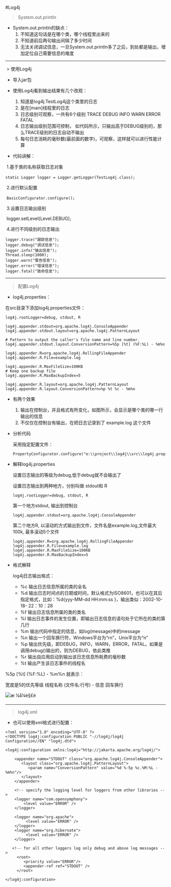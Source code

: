 #Log4j 

>System.out.println

- System.out.println的缺点： 
  1. 不知道这句话是在哪个类，哪个线程里出来的
  2. 不知道前后两句输出间隔了多少时间 
  3. 无法关闭调试信息，一旦System.out.println多了之后，到处都是输出，增加定位自己需要信息的难度 

***

 > 使用Log4j

- 导入jar包

- 使用Log4j看到输出结果有几个改观：
  1. 知道是log4j.TestLog4j这个类里的日志 
  2. 是在[main]线程里的日志 
  3. 日志级别可观察，一共有6个级别 TRACE DEBUG INFO WARN ERROR FATAL 
  4. 日志输出级别范围可控制， 如代码所示，只输出高于DEBUG级别的，那么TRACE级别的日志自动不输出
  5. 每句日志消耗的毫秒数(最前面的数字)，可观察，这样就可以进行性能计算 

- 代码讲解：

​	1.基于类的名称获取日志对象 

​	`static Logger logger = Logger.getLogger(TestLog4j.class); `

​	2.进行默认配置 

​	`BasicConfigurator.configure(); `

​	3.设置日志输出级别 

​	logger.setLevel(Level.DEBUG); 

​	4.进行不同级别的日志输出 

```
logger.trace("跟踪信息");
logger.debug("调试信息");
logger.info("输出信息");
Thread.sleep(1000);
logger.warn("警告信息");
logger.error("错误信息");
logger.fatal("致命信息");
```

***

>  配置Log4j

- log4j.properties：

在src目录下添加log4j.properties文件：

```
log4j.rootLogger=debug, stdout, R

log4j.appender.stdout=org.apache.log4j.ConsoleAppender
log4j.appender.stdout.layout=org.apache.log4j.PatternLayout

# Pattern to output the caller's file name and line number.
log4j.appender.stdout.layout.ConversionPattern=%5p [%t] (%F:%L) - %m%n

log4j.appender.R=org.apache.log4j.RollingFileAppender
log4j.appender.R.File=example.log

log4j.appender.R.MaxFileSize=100KB
# Keep one backup file
log4j.appender.R.MaxBackupIndex=5

log4j.appender.R.layout=org.apache.log4j.PatternLayout
log4j.appender.R.layout.ConversionPattern=%p %t %c - %m%n
```

- 有两个效果

  1. 输出在控制台，并且格式有所变化，如图所示，会显示是哪个类的哪一行输出的信息 
  2. 不仅仅在控制台有输出，在把日志记录到了 example.log 这个文件

- 分析代码

  采用指定配置文件： 

  ```
  PropertyConfigurator.configure("e:\\project\\log4j\\src\\log4j.properties");
  ```

- 解释log4j.properties

  设置日志输出的等级为debug,低于debug就不会输出了 

  设置日志输出到两种地方，分别叫做 stdout和 R 

  ```
  log4j.rootLogger=debug, stdout, R
  ```

  第一个地方stdout, 输出到控制台

  ```
  log4j.appender.stdout=org.apache.log4j.ConsoleAppender
  ```

  第二个地方R, 以滚动的方式输出到文件，文件名是example.log,文件最大100k, 最多滚动5个文件 

  ```
  log4j.appender.R=org.apache.log4j.RollingFileAppender
  log4j.appender.R.File=example.log
  log4j.appender.R.MaxFileSize=100KB
  log4j.appender.R.MaxBackupIndex=5
  ```

- 格式解释 

  log4j日志输出格式： 

  - %c 输出日志信息所属的类的全名 
  - %d 输出日志时间点的日期或时间，默认格式为ISO8601，也可以在其后指定格式，比如：%d{yyy-MM-dd HH:mm:ss }，输出类似：2002-10-18- 22：10：28 
  - %f 输出日志信息所属的类的类名 
  - %l 输出日志事件的发生位置，即输出日志信息的语句处于它所在的类的第几行 
  - %m 输出代码中指定的信息，如log(message)中的message 
  - %n 输出一个回车换行符，Windows平台为“rn”，Unix平台为“n” 
  - %p 输出优先级，即DEBUG，INFO，WARN，ERROR，FATAL。如果是调用debug()输出的，则为DEBUG，依此类推 
  - %r 输出自应用启动到输出该日志信息所耗费的毫秒数 
  - %t 输出产生该日志事件的线程名 

%5p [%t] (%F:%L) - %m%n 就表示：

宽度是5的优先等级 线程名称 (文件名:行号) - 信息 回车换行 

![æ ¼å¼è§£é](http://stepimagewm.how2j.cn/4166.png) 

------

> log4j.xml 

- 也可以使用xml格式进行配置：

```
<?xml version="1.0" encoding="UTF-8" ?>
<!DOCTYPE log4j:configuration PUBLIC "-//log4j/log4j Configuration//EN" "log4j.dtd">
 
<log4j:configuration xmlns:log4j="http://jakarta.apache.org/log4j/">
     
    <appender name="STDOUT" class="org.apache.log4j.ConsoleAppender">
       <layout class="org.apache.log4j.PatternLayout"> 
          <param name="ConversionPattern" value="%d %-5p %c.%M:%L - %m%n"/> 
       </layout> 
    </appender>
  
    <!-- specify the logging level for loggers from other libraries -->
    <logger name="com.opensymphony">
        <level value="ERROR" />
    </logger>
 
    <logger name="org.apache">
         <level value="ERROR" />
    </logger>
    <logger name="org.hibernate">
         <level value="ERROR" />
    </logger>
   
   <!-- for all other loggers log only debug and above log messages -->
     <root>
        <priority value="ERROR"/> 
        <appender-ref ref="STDOUT" /> 
     </root> 
     
</log4j:configuration> 
```

